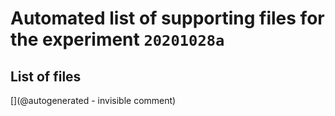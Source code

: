 # Automated list of supporting files for the __experiment `20201028a`__

## List of files

[](@autogenerated - invisible comment)